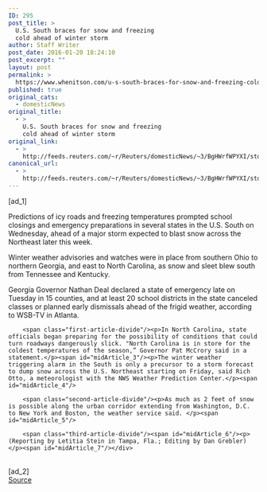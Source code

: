 ```yaml
---
ID: 295
post_title: >
  U.S. South braces for snow and freezing
  cold ahead of winter storm
author: Staff Writer
post_date: 2016-01-20 18:24:10
post_excerpt: ""
layout: post
permalink: >
  https://www.whenitson.com/u-s-south-braces-for-snow-and-freezing-cold-ahead-of-winter-storm/
published: true
original_cats:
  - domesticNews
original_title:
  - >
    U.S. South braces for snow and freezing
    cold ahead of winter storm
original_link:
  - >
    http://feeds.reuters.com/~r/Reuters/domesticNews/~3/BgHWrfWPYXI/story01.htm
canonical_url:
  - >
    http://feeds.reuters.com/~r/Reuters/domesticNews/~3/BgHWrfWPYXI/story01.htm
---
```

 [ad_1]
<br><div id="articleText">
<span id="midArticle_start"/>

<span class="focusParagraph" readability="5"><p><span class="articleLocatio&lt;/span&gt;n">Predictions of icy roads and freezing temperatures prompted school closings and emergency preparations in several states in the U.S. South on Wednesday, ahead of a major storm expected to blast snow across the Northeast later this week.</span></p></span><span id="midArticle_0"/><p>Winter weather advisories and watches were in place from southern Ohio to northern Georgia, and east to North Carolina, as snow and sleet blew south from Tennessee and Kentucky.</p><span id="midArticle_1"/><p>Georgia Governor Nathan Deal declared a state of emergency late on Tuesday in 15 counties, and at least 20 school districts in the state canceled classes or planned early dismissals ahead of the frigid weather, according to WSB-TV in Atlanta.</p><span id="midArticle_2"/>
        
        <span class="first-article-divide"/><p>In North Carolina, state officials began preparing for the possibility of conditions that could turn roadways dangerously slick. "North Carolina is in store for the coldest temperatures of the season,” Governor Pat McCrory said in a statement.</p><span id="midArticle_3"/><p>The winter weather triggering alarm in the South is only a precursor to a storm forecast to dump snow across the U.S. Northeast starting on Friday, said Rich Otto, a meteorologist with the NWS Weather Prediction Center.</p><span id="midArticle_4"/>
        
        <span class="second-article-divide"/><p>As much as 2 feet of snow is possible along the urban corridor extending from Washington, D.C. to New York and Boston, the weather service said. </p><span id="midArticle_5"/>
        
        <span class="third-article-divide"/><span id="midArticle_6"/><p> (Reporting by Letitia Stein in Tampa, Fla.; Editing by Dan Grebler)</p><span id="midArticle_7"/></div>
<br>[ad_2]
<br><a href="http://feeds.reuters.com/~r/Reuters/domesticNews/~3/BgHWrfWPYXI/story01.htm">Source </a>